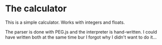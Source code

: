# The calculator

This is a simple calculator. Works with integers and floats.

The parser is done with PEG.js and the interpreter is hand-written.
I could have written both at the same time bur I forgot why I didn't want to do it...
